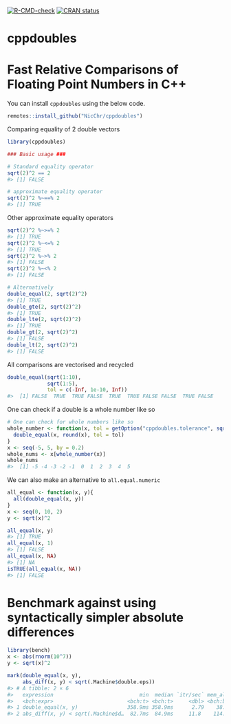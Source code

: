 
<!-- badges: start -->

[![R-CMD-check](https://github.com/NicChr/cppdoubles/actions/workflows/R-CMD-check.yaml/badge.svg)](https://github.com/NicChr/cppdoubles/actions/workflows/R-CMD-check.yaml)
[![CRAN
status](https://www.r-pkg.org/badges/version/cppdoubles)](https://CRAN.R-project.org/package=cppdoubles)
<!-- badges: end -->

# cppdoubles

# **Fast Relative Comparisons of Floating Point Numbers in C++**

You can install `cppdoubles` using the below code.

``` r
remotes::install_github("NicChr/cppdoubles")
```

Comparing equality of 2 double vectors

``` r
library(cppdoubles)

### Basic usage ###

# Standard equality operator
sqrt(2)^2 == 2
#> [1] FALSE

# approximate equality operator
sqrt(2)^2 %~==% 2
#> [1] TRUE
```

Other approximate equality operators

``` r
sqrt(2)^2 %~>=% 2
#> [1] TRUE
sqrt(2)^2 %~<=% 2
#> [1] TRUE
sqrt(2)^2 %~>% 2
#> [1] FALSE
sqrt(2)^2 %~<% 2
#> [1] FALSE

# Alternatively
double_equal(2, sqrt(2)^2)
#> [1] TRUE
double_gte(2, sqrt(2)^2)
#> [1] TRUE
double_lte(2, sqrt(2)^2)
#> [1] TRUE
double_gt(2, sqrt(2)^2)
#> [1] FALSE
double_lt(2, sqrt(2)^2)
#> [1] FALSE
```

All comparisons are vectorised and recycled

``` r
double_equal(sqrt(1:10),
             sqrt(1:5),
             tol = c(-Inf, 1e-10, Inf))
#>  [1] FALSE  TRUE  TRUE FALSE  TRUE  TRUE FALSE FALSE  TRUE FALSE
```

One can check if a double is a whole number like so

``` r
# One can check for whole numbers like so
whole_number <- function(x, tol = getOption("cppdoubles.tolerance", sqrt(.Machine$double.eps))){
  double_equal(x, round(x), tol = tol)
}
x <- seq(-5, 5, by = 0.2)
whole_nums <- x[whole_number(x)]
whole_nums
#>  [1] -5 -4 -3 -2 -1  0  1  2  3  4  5
```

We can also make an alternative to `all.equal.numeric`

``` r
all_equal <- function(x, y){
  all(double_equal(x, y))
}
x <- seq(0, 10, 2)
y <- sqrt(x)^2

all_equal(x, y)
#> [1] TRUE
all_equal(x, 1)
#> [1] FALSE
all_equal(x, NA)
#> [1] NA
isTRUE(all_equal(x, NA))
#> [1] FALSE
```

# Benchmark against using syntactically simpler absolute differences

``` r
library(bench)
x <- abs(rnorm(10^7))
y <- sqrt(x)^2

mark(double_equal(x, y),
     abs_diff(x, y) < sqrt(.Machine$double.eps))
#> # A tibble: 2 × 6
#>   expression                            min  median `itr/sec` mem_alloc `gc/sec`
#>   <bch:expr>                        <bch:t> <bch:t>     <dbl> <bch:byt>    <dbl>
#> 1 double_equal(x, y)                358.9ms 358.9ms      2.79    38.1MB     2.79
#> 2 abs_diff(x, y) < sqrt(.Machine$d…  82.7ms  84.9ms     11.8    114.4MB    17.7
```
